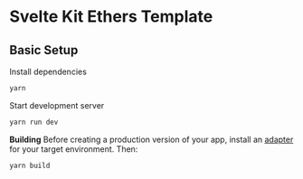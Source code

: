 # Svelte Kit Ethers Template

## Basic Setup

Install dependencies

```bash
yarn
```

Start development server

```bash
yarn run dev
```

**Building**
Before creating a production version of your app, install an [adapter](https://kit.svelte.dev/docs#adapters) for your target environment. Then:

```bash
yarn build
```
